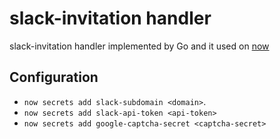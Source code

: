 # slack-invitation handler

slack-invitation handler implemented by Go and it used on [now](https://zeit.co/)

## Configuration

* `now secrets add slack-subdomain <domain>`.
* `now secrets add slack-api-token <api-token>`
* `now secrets add google-captcha-secret <captcha-secret>`